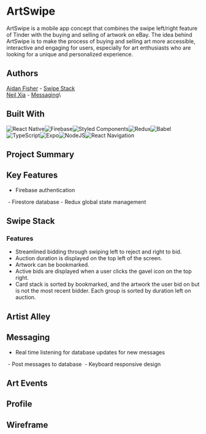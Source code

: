 # ArtSwipe

ArtSwipe is a mobile app concept that combines the swipe left/right feature of Tinder with the buying and selling of artwork on eBay. The idea behind ArtSwipe is to make the process of buying and selling art more accessible, interactive and engaging for users, especially for art enthusiasts who are looking for a unique and personalized experience.

## Authors

[Aidan Fisher](https://www.github.com/aidanFisher97) - [Swipe Stack](#swipestack)\
[Neil Xia](https://www.github.com/NeilLXia) - [Messaging](#messaging)\

## Built With
![React Native](https://img.shields.io/badge/react_native-%2320232a.svg?style=for-the-badge&logo=react&logoColor=%2361DAFB)![Firebase](https://img.shields.io/badge/Firebase-039BE5?style=for-the-badge&logo=Firebase&logoColor=white)![Styled Components](https://img.shields.io/badge/styled--components-DB7093?style=for-the-badge&logo=styled-components&logoColor=white)![Redux](https://img.shields.io/badge/redux-%23593d88.svg?style=for-the-badge&logo=redux&logoColor=white)![Babel](https://img.shields.io/badge/Babel-F9DC3e?style=for-the-badge&logo=babel&logoColor=black)![TypeScript](https://img.shields.io/badge/typescript-%23007ACC.svg?style=for-the-badge&logo=typescript&logoColor=white)![Expo](https://img.shields.io/badge/expo-1C1E24?style=for-the-badge&logo=expo&logoColor=#D04A37)![NodeJS](https://img.shields.io/badge/node.js-6DA55F?style=for-the-badge&logo=node.js&logoColor=white)![React Navigation](https://img.shields.io/badge/React%20Navigation-46B5D1?style=for-the-badge&logo=react&logoColor=white)

## Project Summary
## Key Features
- Firebase authentication
<image of login screen>
- Firestore database
- Redux global state management

<a name="swipestack"></a>
## Swipe Stack
### Features
- Streamlined bidding through swiping left to reject and right to bid.
- Auction duration is displayed on the top left of the screen. 
- Artwork can be bookmarked.
- Active bids are displayed when a user clicks the gavel icon on the top right. 
- Card stack is sorted by bookmarked, and the artwork the user bid on but is not the most recent bidder. Each group is sorted by duration left on auction. 
<gif of swipestack>

## Artist Alley

## Messaging
- Real time listening for database updates for new messages
<image of receiving message>
- Post messages to database
<image of posting message>
- Keyboard responsive design
<image of opening and closing keyboard>

## Art Events

## Profile

## Wireframe

